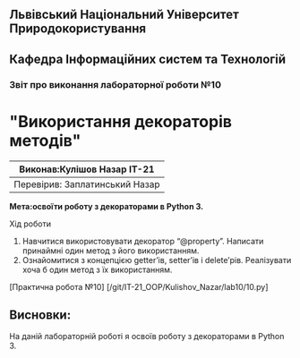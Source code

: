 ## Львівський Національний Університет Природокористування
## Кафедра Інформаційних систем та Технологій



### Звіт про виконання лабораторної роботи №10
# "Використання декораторів методів"



| Виконав:Кулішов Назар ІТ-21 |
|----------------------------------------------|
| Перевірив: Заплатинський Назар              |




**Мета:освоїти роботу з декораторами в Python 3.**


Хід роботи

1. Навчитися використовувати декоратор “@property”. Написати принаймні
один метод з його використанням.
2. Ознайомитися з концепцією getter’ів, setter’ів і delete’рів. Реалізувати
хоча б один метод з їх використанням.





[Практична робота №10] [/git/IT-21_OOP/Kulishov_Nazar/lab10/10.py]

## Висновки: 

На даній лабораторній роботі я освоїв роботу з декораторами в Python 3.
